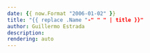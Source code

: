 ```yaml
---
date: {{ now.Format "2006-01-02" }}
title: "{{ replace .Name "-" " " | title }}"
author: Guillermo Estrada
description: 
rendering: auto
---
```

<script>
{{<include "" safe>}}
</script>
